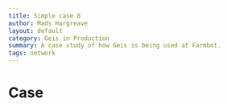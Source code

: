 ```yaml
---
title: Simple case 8
author: Mads Hargreave
layout: default
category: Geis in Production
summary: A case study of how Geis is being used at Farmbot.
tags: network
---
```


# Case
